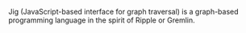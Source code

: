 Jig (JavaScript-based interface for graph traversal) is a graph-based programming language in the spirit of Ripple or Gremlin.
